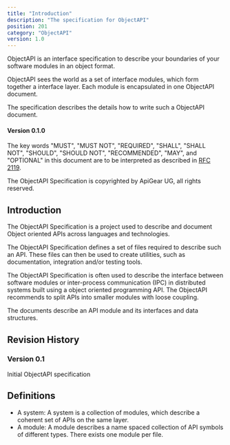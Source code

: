 ```yaml
---
title: "Introduction"
description: "The specification for ObjectAPI"
position: 201
category: "ObjectAPI"
version: 1.0
---
```


ObjectAPI is an interface specification to describe your boundaries of your software modules in an object format.

ObjectAPI sees the world as a set of interface modules, which form together a interface layer. Each module is encapsulated in one ObjectAPI document.

The specification describes the details how to write such a ObjectAPI document.

#### Version 0.1.0

The key words "MUST", "MUST NOT", "REQUIRED", "SHALL", "SHALL NOT", "SHOULD", "SHOULD NOT", "RECOMMENDED", "MAY", and "OPTIONAL" in this document are to be interpreted as described in [RFC 2119](http://www.ietf.org/rfc/rfc2119.txt).

The ObjectAPI Specification is copyrighted by ApiGear UG, all rights reserved.

## Introduction

The ObjectAPI Specification is a project used to describe and document Object oriented APIs across languages and technologies.

The ObjectAPI Specification defines a set of files required to describe such an API.
These files can then be used to create utilities, such as documentation, integration and/or testing tools.

The ObjectAPI Specification is often used to describe the interface between software modules or inter-process communication (IPC) in distributed systems built using a object oriented programming API. The ObjectAPI recommends to split APIs into smaller modules with loose coupling.

The documents describe an API module and its interfaces and data structures.

## Revision History

### Version 0.1

Initial ObjectAPI specification

## Definitions

- A system: A system is a collection of modules, which describe a coherent set of APIs on the same layer.
- A module: A module describes a name spaced collection of API symbols of different types. There exists one module per file.
